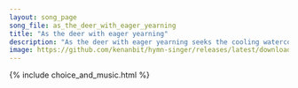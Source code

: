 ```yaml
---
layout: song_page
song_file: as_the_deer_with_eager_yearning
title: "As the deer with eager yearning"
description: "As the deer with eager yearning seeks the cooling watercourse, so my soul with ardor burning longs for God, its heav'nly source. When shall I behold G... theist 4part 2verse musicbyother textbyother"
image: https://github.com/kenanbit/hymn-singer/releases/latest/download/as_the_deer_with_eager_yearning-trad.png
---
```


{% include choice_and_music.html %}